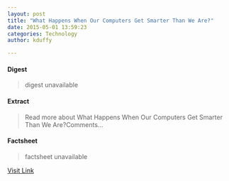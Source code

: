 ```yaml
---
layout: post
title: "What Happens When Our Computers Get Smarter Than We Are?"
date: 2015-05-01 13:59:23
categories: Technology
author: kduffy

---
```



#### Digest
>digest unavailable

#### Extract
>Read more about What Happens When Our Computers Get Smarter Than We Are?Comments...

#### Factsheet
>factsheet unavailable

[Visit Link](http://www.pddnet.com/videos/2015/05/what-happens-when-our-computers-get-smarter-we-are)


